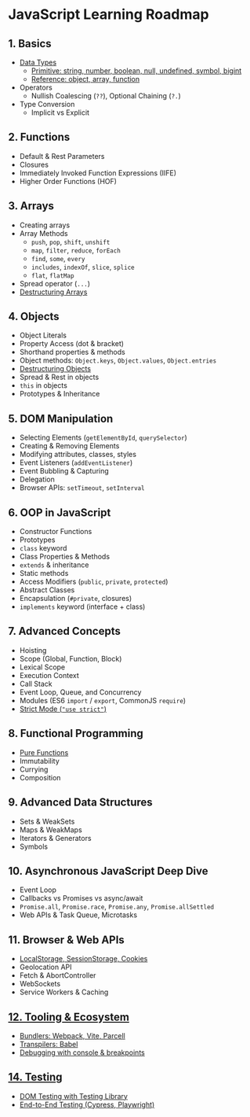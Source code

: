 # JavaScript Learning Roadmap

## 1. Basics
- [Data Types](#)
  - [Primitive: string, number, boolean, null, undefined, symbol, bigint](#)
  - [Reference: object, array, function](#)
- Operators
  - Nullish Coalescing (`??`), Optional Chaining (`?.`)
- Type Conversion
  - Implicit vs Explicit

## 2. Functions
- Default & Rest Parameters
- Closures
- Immediately Invoked Function Expressions (IIFE)
- Higher Order Functions (HOF)

## 3. Arrays
- Creating arrays
- Array Methods
  - `push`, `pop`, `shift`, `unshift`
  - `map`, `filter`, `reduce`, `forEach`
  - `find`, `some`, `every`
  - `includes`, `indexOf`, `slice`, `splice`
  - `flat`, `flatMap`
- Spread operator (`...`)
- [Destructuring Arrays](#)

## 4. Objects
- Object Literals
- Property Access (dot & bracket)
- Shorthand properties & methods
- Object methods: `Object.keys`, `Object.values`, `Object.entries`
- [Destructuring Objects](#)
- Spread & Rest in objects
- `this` in objects
- Prototypes & Inheritance

## 5. DOM Manipulation
- Selecting Elements (`getElementById`, `querySelector`)
- Creating & Removing Elements
- Modifying attributes, classes, styles
- Event Listeners (`addEventListener`)
- Event Bubbling & Capturing
- Delegation
- Browser APIs: `setTimeout`, `setInterval`

## 6. OOP in JavaScript
- Constructor Functions
- Prototypes
- `class` keyword
- Class Properties & Methods
- `extends` & inheritance
- Static methods
- Access Modifiers (`public`, `private`, `protected`)
- Abstract Classes
- Encapsulation (`#private`, closures)
- `implements` keyword (interface + class)

## 7. Advanced Concepts
- Hoisting
- Scope (Global, Function, Block)
- Lexical Scope
- Execution Context
- Call Stack
- Event Loop, Queue, and Concurrency
- Modules (ES6 `import` / `export`, CommonJS `require`)
- [Strict Mode (`"use strict"`)](#)

## 8. Functional Programming
- [Pure Functions](#)
- Immutability
- Currying
- Composition

## 9. Advanced Data Structures
- Sets & WeakSets
- Maps & WeakMaps
- Iterators & Generators
- Symbols

## 10. Asynchronous JavaScript Deep Dive
- Event Loop
- Callbacks vs Promises vs async/await
- `Promise.all`, `Promise.race`, `Promise.any`, `Promise.allSettled`
- Web APIs & Task Queue, Microtasks

## 11. Browser & Web APIs
- [LocalStorage, SessionStorage, Cookies](#)
- Geolocation API
- Fetch & AbortController
- WebSockets
- Service Workers & Caching

## [12. Tooling & Ecosystem](#)
- [Bundlers: Webpack, Vite, Parcell](#)
- [Transpilers: Babel](#)
- [Debugging with console & breakpoints](#)

## [14. Testing](#)
- [DOM Testing with Testing Library](#)
- [End-to-End Testing (Cypress, Playwright)](#)
